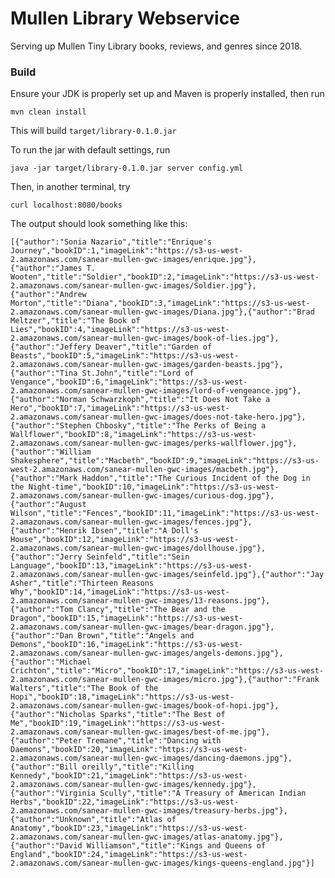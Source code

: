 # Mullen Library Webservice

Serving up Mullen Tiny Library books, reviews, and genres since 2018.

### Build

Ensure your JDK is properly set up and Maven is properly installed, then run

    mvn clean install
    
This will build `target/library-0.1.0.jar`

To run the jar with default settings, run

    java -jar target/library-0.1.0.jar server config.yml
    
Then, in another terminal, try

    curl localhost:8080/books
    
The output should look something like this:

    [{"author":"Sonia Nazario","title":"Enrique's Journey","bookID":1,"imageLink":"https://s3-us-west-2.amazonaws.com/sanear-mullen-gwc-images/enrique.jpg"},{"author":"James T. Wooten","title":"Soldier","bookID":2,"imageLink":"https://s3-us-west-2.amazonaws.com/sanear-mullen-gwc-images/Soldier.jpg"},{"author":"Andrew Morton","title":"Diana","bookID":3,"imageLink":"https://s3-us-west-2.amazonaws.com/sanear-mullen-gwc-images/Diana.jpg"},{"author":"Brad Meltzer","title":"The Book of Lies","bookID":4,"imageLink":"https://s3-us-west-2.amazonaws.com/sanear-mullen-gwc-images/book-of-lies.jpg"},{"author":"Jeffery Deaver","title":"Garden of Beasts","bookID":5,"imageLink":"https://s3-us-west-2.amazonaws.com/sanear-mullen-gwc-images/garden-beasts.jpg"},{"author":"Tina St.John","title":"Lord of Vengance","bookID":6,"imageLink":"https://s3-us-west-2.amazonaws.com/sanear-mullen-gwc-images/lord-of-vengeance.jpg"},{"author":"Norman Schwarzkoph","title":"It Does Not Take a Hero","bookID":7,"imageLink":"https://s3-us-west-2.amazonaws.com/sanear-mullen-gwc-images/does-not-take-hero.jpg"},{"author":"Stephen Chbosky","title":"The Perks of Being a Wallflower","bookID":8,"imageLink":"https://s3-us-west-2.amazonaws.com/sanear-mullen-gwc-images/perks-wallflower.jpg"},{"author":"William Shakesphere","title":"Macbeth","bookID":9,"imageLink":"https://s3-us-west-2.amazonaws.com/sanear-mullen-gwc-images/macbeth.jpg"},{"author":"Mark Haddon","title":"The Curious Incident of the Dog in the Night-time","bookID":10,"imageLink":"https://s3-us-west-2.amazonaws.com/sanear-mullen-gwc-images/curious-dog.jpg"},{"author":"August Wilson","title":"Fences","bookID":11,"imageLink":"https://s3-us-west-2.amazonaws.com/sanear-mullen-gwc-images/fences.jpg"},{"author":"Henrik Ibsen","title":"A Doll's House","bookID":12,"imageLink":"https://s3-us-west-2.amazonaws.com/sanear-mullen-gwc-images/dollhouse.jpg"},{"author":"Jerry Seinfeld","title":"Sein Language","bookID":13,"imageLink":"https://s3-us-west-2.amazonaws.com/sanear-mullen-gwc-images/seinfeld.jpg"},{"author":"Jay Asher","title":"Thirteen Reasons Why","bookID":14,"imageLink":"https://s3-us-west-2.amazonaws.com/sanear-mullen-gwc-images/13-reasons.jpg"},{"author":"Tom Clancy","title":"The Bear and the Dragon","bookID":15,"imageLink":"https://s3-us-west-2.amazonaws.com/sanear-mullen-gwc-images/bear-dragon.jpg"},{"author":"Dan Brown","title":"Angels and Demons","bookID":16,"imageLink":"https://s3-us-west-2.amazonaws.com/sanear-mullen-gwc-images/angels-demons.jpg"},{"author":"Michael Crichton","title":"Micro","bookID":17,"imageLink":"https://s3-us-west-2.amazonaws.com/sanear-mullen-gwc-images/micro.jpg"},{"author":"Frank Walters","title":"The Book of the Hopi","bookID":18,"imageLink":"https://s3-us-west-2.amazonaws.com/sanear-mullen-gwc-images/book-of-hopi.jpg"},{"author":"Nicholas Sparks","title":"The Best of Me","bookID":19,"imageLink":"https://s3-us-west-2.amazonaws.com/sanear-mullen-gwc-images/best-of-me.jpg"},{"author":"Peter Tremane","title":"Dancing with Daemons","bookID":20,"imageLink":"https://s3-us-west-2.amazonaws.com/sanear-mullen-gwc-images/dancing-daemons.jpg"},{"author":"Bill oreilly","title":"Killing Kennedy","bookID":21,"imageLink":"https://s3-us-west-2.amazonaws.com/sanear-mullen-gwc-images/kennedy.jpg"},{"author":"Virginia Scully","title":"A Treasury of American Indian Herbs","bookID":22,"imageLink":"https://s3-us-west-2.amazonaws.com/sanear-mullen-gwc-images/treasury-herbs.jpg"},{"author":"Unknown","title":"Atlas of Anatomy","bookID":23,"imageLink":"https://s3-us-west-2.amazonaws.com/sanear-mullen-gwc-images/atlas-anatomy.jpg"},{"author":"David Williamson","title":"Kings and Queens of England","bookID":24,"imageLink":"https://s3-us-west-2.amazonaws.com/sanear-mullen-gwc-images/kings-queens-england.jpg"}]
